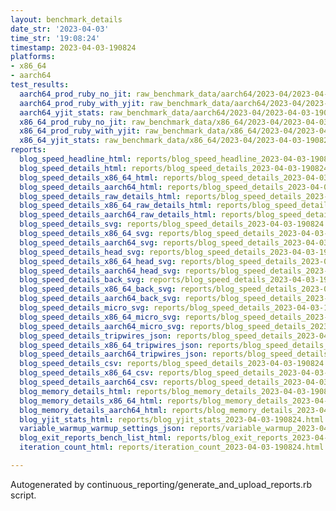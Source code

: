 ```yaml
---
layout: benchmark_details
date_str: '2023-04-03'
time_str: '19:08:24'
timestamp: 2023-04-03-190824
platforms:
- x86_64
- aarch64
test_results:
  aarch64_prod_ruby_no_jit: raw_benchmark_data/aarch64/2023-04/2023-04-03-190824_basic_benchmark_aarch64_prod_ruby_no_jit.json
  aarch64_prod_ruby_with_yjit: raw_benchmark_data/aarch64/2023-04/2023-04-03-190824_basic_benchmark_aarch64_prod_ruby_with_yjit.json
  aarch64_yjit_stats: raw_benchmark_data/aarch64/2023-04/2023-04-03-190824_basic_benchmark_aarch64_yjit_stats.json
  x86_64_prod_ruby_no_jit: raw_benchmark_data/x86_64/2023-04/2023-04-03-190824_basic_benchmark_x86_64_prod_ruby_no_jit.json
  x86_64_prod_ruby_with_yjit: raw_benchmark_data/x86_64/2023-04/2023-04-03-190824_basic_benchmark_x86_64_prod_ruby_with_yjit.json
  x86_64_yjit_stats: raw_benchmark_data/x86_64/2023-04/2023-04-03-190824_basic_benchmark_x86_64_yjit_stats.json
reports:
  blog_speed_headline_html: reports/blog_speed_headline_2023-04-03-190824.html
  blog_speed_details_html: reports/blog_speed_details_2023-04-03-190824.html
  blog_speed_details_x86_64_html: reports/blog_speed_details_2023-04-03-190824.x86_64.html
  blog_speed_details_aarch64_html: reports/blog_speed_details_2023-04-03-190824.aarch64.html
  blog_speed_details_raw_details_html: reports/blog_speed_details_2023-04-03-190824.raw_details.html
  blog_speed_details_x86_64_raw_details_html: reports/blog_speed_details_2023-04-03-190824.x86_64.raw_details.html
  blog_speed_details_aarch64_raw_details_html: reports/blog_speed_details_2023-04-03-190824.aarch64.raw_details.html
  blog_speed_details_svg: reports/blog_speed_details_2023-04-03-190824.svg
  blog_speed_details_x86_64_svg: reports/blog_speed_details_2023-04-03-190824.x86_64.svg
  blog_speed_details_aarch64_svg: reports/blog_speed_details_2023-04-03-190824.aarch64.svg
  blog_speed_details_head_svg: reports/blog_speed_details_2023-04-03-190824.head.svg
  blog_speed_details_x86_64_head_svg: reports/blog_speed_details_2023-04-03-190824.x86_64.head.svg
  blog_speed_details_aarch64_head_svg: reports/blog_speed_details_2023-04-03-190824.aarch64.head.svg
  blog_speed_details_back_svg: reports/blog_speed_details_2023-04-03-190824.back.svg
  blog_speed_details_x86_64_back_svg: reports/blog_speed_details_2023-04-03-190824.x86_64.back.svg
  blog_speed_details_aarch64_back_svg: reports/blog_speed_details_2023-04-03-190824.aarch64.back.svg
  blog_speed_details_micro_svg: reports/blog_speed_details_2023-04-03-190824.micro.svg
  blog_speed_details_x86_64_micro_svg: reports/blog_speed_details_2023-04-03-190824.x86_64.micro.svg
  blog_speed_details_aarch64_micro_svg: reports/blog_speed_details_2023-04-03-190824.aarch64.micro.svg
  blog_speed_details_tripwires_json: reports/blog_speed_details_2023-04-03-190824.tripwires.json
  blog_speed_details_x86_64_tripwires_json: reports/blog_speed_details_2023-04-03-190824.x86_64.tripwires.json
  blog_speed_details_aarch64_tripwires_json: reports/blog_speed_details_2023-04-03-190824.aarch64.tripwires.json
  blog_speed_details_csv: reports/blog_speed_details_2023-04-03-190824.csv
  blog_speed_details_x86_64_csv: reports/blog_speed_details_2023-04-03-190824.x86_64.csv
  blog_speed_details_aarch64_csv: reports/blog_speed_details_2023-04-03-190824.aarch64.csv
  blog_memory_details_html: reports/blog_memory_details_2023-04-03-190824.html
  blog_memory_details_x86_64_html: reports/blog_memory_details_2023-04-03-190824.x86_64.html
  blog_memory_details_aarch64_html: reports/blog_memory_details_2023-04-03-190824.aarch64.html
  blog_yjit_stats_html: reports/blog_yjit_stats_2023-04-03-190824.html
  variable_warmup_warmup_settings_json: reports/variable_warmup_2023-04-03-190824.warmup_settings.json
  blog_exit_reports_bench_list_html: reports/blog_exit_reports_2023-04-03-190824.bench_list.html
  iteration_count_html: reports/iteration_count_2023-04-03-190824.html

---
```

Autogenerated by continuous_reporting/generate_and_upload_reports.rb script.
